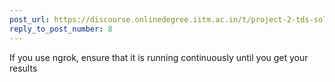 ```yaml
---
post_url: https://discourse.onlinedegree.iitm.ac.in/t/project-2-tds-solver-discussion-thread/169029/11
reply_to_post_number: 8
---
```

If you use ngrok, ensure that it is running continuously until you get your results